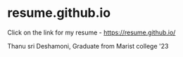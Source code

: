 # resume.github.io


Click on the link for my resume - https://resume.github.io/


Thanu sri Deshamoni,
Graduate from Marist college '23
